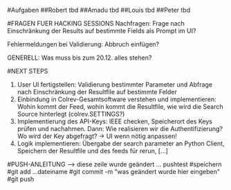 
#Aufgaben
##Robert
tbd
##Amadu
tbd
##Louis
tbd
##Peter
tbd

#FRAGEN FUER HACKING SESSIONS
Nachfragen: Frage nach Einschränkung der Results auf bestimmte Fields als Prompt im UI?

Fehlermeldungen bei Validierung: Abbruch einfügen?

GENERELL: Was muss bis zum 20.12. alles stehen? 


#NEXT STEPS
1) User UI fertigstellen: Validierung bestimmter Parameter und Abfrage nach Einschränkung der Resultfile auf bestimmte Felder
2) Einbindung in Colrev-Gesamtsoftware verstehen und implementieren: Wohin kommt der Feed, wohin kommt die Resultfile, wie wird die Search Source hinterlegt (colrev.SETTINGS?)
3) Implementierung des API-Keys: IEEE checken, Speicherort des Keys prüfen und nachahmen. Dann: Wie realisieren wir die Authentifizierung? Wo wird der Key abgefragt? -> UI wenn nötig anpassen!
4) Logik implementieren: Übergabe der search parameter an Python Client, Speichern der Resultfile und des feeds für rerun, [...]


#PUSH-ANLEITUNG
--> diese zeile wurde geändert ... pushtest 
	#speichern
	#git add ...dateiname
	#git commit -m "was geändert wurde hier eingeben"
	#git push


